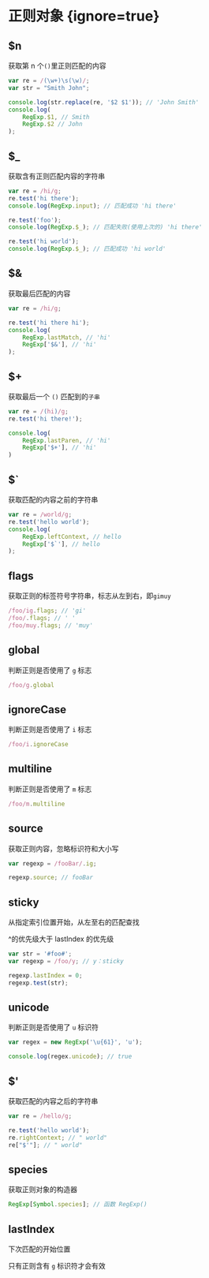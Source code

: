 # 正则对象 {ignore=true}

## \$n

获取第 n 个`()`里正则匹配的内容

```javascript
var re = /(\w+)\s(\w)/;
var str = "Smith John";

console.log(str.replace(re, '$2 $1')); // 'John Smith'
console.log(
    RegExp.$1, // Smith
    RegExp.$2 // John
);
```

## \$_

获取含有正则匹配内容的字符串

```javascript
var re = /hi/g;
re.test('hi there');
console.log(RegExp.input); // 匹配成功 'hi there'

re.test('foo');
console.log(RegExp.$_); // 匹配失败(使用上次的) 'hi there'

re.test('hi world');
console.log(RegExp.$_); // 匹配成功 'hi world'
```

## \$\&

获取最后匹配的内容

```javascript
var re = /hi/g;

re.test('hi there hi');
console.log(
    RegExp.lastMatch, // 'hi'
    RegExp['$&'], // 'hi'
);
```

## \$\+

获取最后一个 `()` 匹配到的`子串`

```javascript
var re = /(hi)/g;
re.test('hi there!');

console.log(
    RegExp.lastParen, // 'hi'
    RegExp['$+'], // 'hi'
)
```

## \$\`

获取匹配的内容之前的字符串

```javascript
var re = /world/g;
re.test('hello world');
console.log(
    RegExp.leftContext, // hello
    RegExp['$`'], // hello
);
```

## flags

获取正则的标签符号字符串，标志从左到右，即`gimuy`

```javascript
/foo/ig.flags; // 'gi'
/foo/.flags; // ' '
/foo/muy.flags; // 'muy'
```

## global

判断正则是否使用了 `g` 标志

```javascript
/foo/g.global
```

## ignoreCase

判断正则是否使用了 `i` 标志

```javascript
/foo/i.ignoreCase
```

## multiline

判断正则是否使用了 `m` 标志

```javascript
/foo/m.multiline
```

## source

获取正则内容，忽略标识符和大小写

```javascript
var regexp = /fooBar/.ig;

regexp.source; // fooBar
```

## sticky

从指定索引位置开始，从左至右的匹配查找

^的优先级大于 lastIndex 的优先级

```javascript
var str = '#foo#';
var regexp = /foo/y; // y：sticky

regexp.lastIndex = 0;
regexp.test(str);
```

## unicode

判断正则是否使用了 `u` 标识符

```javascript
var regex = new RegExp('\u{61}', 'u');

console.log(regex.unicode); // true
```

## \$'

获取匹配的内容之后的字符串

```javascript
var re = /hello/g;

re.test('hello world');
re.rightContext; // " world"
re["$'"]; // " world"
```

## species

获取正则对象的构造器

```javascript
RegExp[Symbol.species]; // 函数 RegExp()
```

## lastIndex

下次匹配的开始位置

只有正则含有 `g` 标识符才会有效

```javascript

```